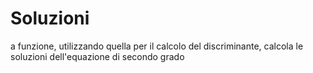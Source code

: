 # Soluzioni

a funzione, utilizzando quella per il calcolo del discriminante, calcola le soluzioni dell'equazione di secondo grado

